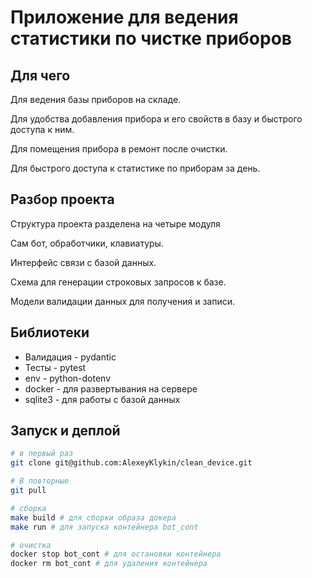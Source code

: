 # Приложение для ведения статистики по чистке приборов

## Для чего

Для ведения базы приборов на складе.

Для удобства добавления прибора и его свойств в базу и
быстрого доступа к ним.

Для помещения прибора в ремонт после очистки.

Для быстрого доступа к статистике по приборам за день.

## Разбор проекта

Структура проекта разделена на четыре модуля

Сам бот, обработчики, клавиатуры.

Интерфейс связи с базой данных.

Схема для генерации строковых запросов к базе.

Модели валидации данных для получения и записи.

## Библиотеки

- Валидация - pydantic
- Тесты - pytest
- env - python-dotenv
- docker - для развертывания на сервере
- sqlite3 - для работы с базой данных

## Запуск и деплой

```bash
# в первый раз
git clone git@github.com:AlexeyKlykin/clean_device.git

# В повторные 
git pull

# сборка
make build # для сборки образа докера
make run # для запуска контейнера bot_cont

# очистка
docker stop bot_cont # для остановки контейнера
docker rm bot_cont # для удаления контейнера
```
